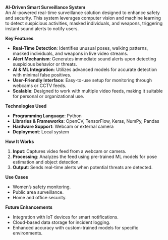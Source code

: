 **AI-Driven Smart Surveillance System**  
An AI-powered real-time surveillance solution designed to enhance safety and security. This system leverages computer vision and machine learning to detect suspicious activities, masked individuals, and weapons, triggering instant sound alerts to notify users.  

**Key Features**  
- **Real-Time Detection**: Identifies unusual poses, walking patterns, masked individuals, and weapons in live video streams.  
- **Alert Mechanism**: Generates immediate sound alerts upon detecting suspicious behavior or threats.  
- **AI & ML Integration**: Utilizes advanced models for accurate detection with minimal false positives.  
- **User-Friendly Interface**: Easy-to-use setup for monitoring through webcams or CCTV feeds.  
- **Scalable**: Designed to work with multiple video feeds, making it suitable for personal or organizational use.  

 **Technologies Used**  
- **Programming Language**: Python  
- **Libraries & Frameworks**: OpenCV, TensorFlow, Keras, NumPy, Pandas  
- **Hardware Support**: Webcam or external camera  
- **Deployment**: Local system
 
 **How It Works**  
1. **Input**: Captures video feed from a webcam or camera.  
2. **Processing**: Analyzes the feed using pre-trained ML models for pose estimation and object detection.  
3. **Output**: Sends real-time alerts when potential threats are detected.  

 **Use Cases**  
- Women’s safety monitoring.  
- Public area surveillance.  
- Home and office security.  

 **Future Enhancements**  
- Integration with IoT devices for smart notifications.  
- Cloud-based data storage for incident logging.  
- Enhanced accuracy with custom-trained models for specific environments.  
